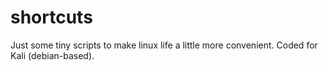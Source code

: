 # shortcuts
Just some tiny scripts to make linux life a little more convenient. Coded for Kali (debian-based).
